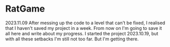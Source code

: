 # RatGame

2023.11.09
  After messing up the code to a level that can't be fixed, I realised that I haven't saved my project in a week. From now on I'm going to save it all here and write about my progress.
  I started the project 2023.10.19, but with all these setbacks I'm still not too far. But I'm getting there.

  

